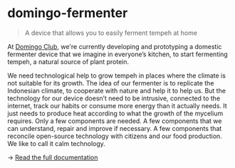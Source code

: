 # domingo-fermenter

> A device that allows you to easily ferment tempeh at home

At [Domingo Club](https://domingoclub.com/), we're currently developing and prototyping a domestic fermenter device that we imagine in everyone’s kitchen, to start fermenting tempeh, a natural source of plant protein.

We need technological help to grow tempeh in places where the climate is not suitable for its growth. The idea of our fermenter is to replicate the Indonesian climate, to cooperate with nature and help it to help us. But the technology for our device doesn’t need to be intrusive, connected to the internet, track our habits or consume more energy than it actually needs. It just needs to produce heat according to what the growth of the mycelium requires. Only a few components are needed. A few components that we can understand, repair and improve if necessary. A few components that reconcile open-source technology with citizens and our food production. We like to call it calm technology.

→ [Read the full documentation](https://domingoclub.com/documentation/domingo-fermenter)
